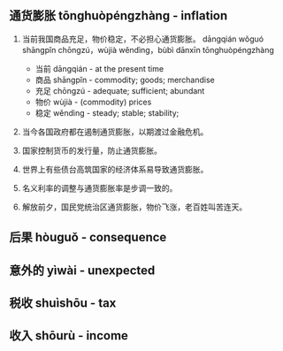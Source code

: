 ## 通货膨胀 tōnghuòpéngzhàng - inflation


1. 当前我国商品充足，物价稳定，不必担心通货膨胀。
dāngqián wǒguó shāngpǐn chōngzú，wùjià wěndìng，bùbì dānxīn tōnghuòpéngzhàng

    - 当前 dāngqián - at the present time
    - 商品 shāngpǐn - commodity; goods; merchandise
    - 充足 chōngzú - adequate; sufficient; abundant
    - 物价 wùjià - (commodity) prices
    - 稳定 wěndìng - steady; stable; stability;

3. 当今各国政府都在遏制通货膨胀，以期渡过金融危机。

4. 国家控制货币的发行量，防止通货膨胀。

5. 世界上有些债台高筑国家的经济体系易导致通货膨胀。

6. 名义利率的调整与通货膨胀率是步调一致的。

7. 解放前夕，国民党统治区通货膨胀，物价飞涨，老百姓叫苦连天。

## 后果 hòuguǒ - consequence

## 意外的 yìwài - unexpected

## 税收 shuìshōu - tax

## 收入 shōurù - income
